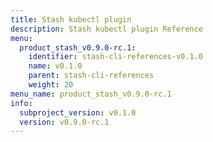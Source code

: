 ```yaml
---
title: Stash kubectl plugin
description: Stash kubectl plugin Reference
menu:
  product_stash_v0.9.0-rc.1:
    identifier: stash-cli-references-v0.1.0
    name: v0.1.0
    parent: stash-cli-references
    weight: 20
menu_name: product_stash_v0.9.0-rc.1
info:
  subproject_version: v0.1.0
  version: v0.9.0-rc.1
---
```


